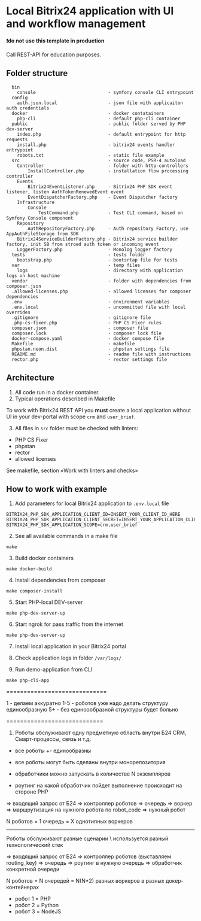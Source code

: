 # Local Bitrix24 application with UI and workflow management

**❗do not use this template in production**

Call REST-API for education purposes.

## Folder structure

```
  bin
    console                           - symfony console CLI entrypoint
  config                              
    auth.json.local                   - json file with applicaiton auth credentials           
  docker                              - docker contatainers
    php-cli                           - default php-cli container
  public                              - public folder served by PHP dev-server  
    index.php                         - default entrypoint for http requests
    install.php                       - bitrix24 events handler entrypoint
    robots.txt                        - static file example
  src                                 - source code, PSR-4 autoload
    Controller                        - folder with http-controllers
        InstallController.php         - installation flow processing controller
    Events                            
        Bitrix24EventListener.php     - Bitrix24 PHP SDK event listener, listen AuthTokenRenewedEvent event     
        EventDispatcherFactory.php    - Event Dispatcher factory
    Infrastructure                    
        Console                       
            TestCommand.php           - Test CLI command, based on Symfony Console component
    Repository                        
        AuthRepositoryFactory.php     - Auth repository Factory, use AppAuthFileStorage from SDK
    Bitrix24ServiceBuilderFactory.php - Bitrix24 service builder factory, init SB from stroed auth token or incoming event
    LoggerFactory.php                 - Monolog logger factory
  tests                               - tests folder
    bootstrap.php                     - bootsrtap file for tests                                 
  var                                 - temp files
    logs                              - directory with application logs on host machine
  vendor                              - folder with dependencies from composer.json
  .allowed-licenses.php               - allowed licenses for composer dependencies
  .env                                - environment variables
  .env.local                          - uncommitted file with local overrides  
  .gitignore                          - gitignore file
  .php-cs-fixer.php                   - PHP CS Fixer rules 
  composer.json                       - composer file
  composer.lock                       - composer lock file
  docker-compose.yaml                 - docker compose file
  Makefile                            - makefile
  phpstan.neon.dist                   - phpstan settings file
  README.md                           - readme file with instructions
  rector.php                          - rector settings file    
```

## Architecture

1. All code run in a docker container.
2. Typical operations described in Makefile

To work with Bitrix24 REST API you **must** create a local application without UI in your dev-portal with scope `crm` and `user_brief`.

3. All files in `src` folder must be checked with linters:

- PHP CS Fixer
- phpstan
- rector
- allowed licenses

See makefile, section «Work with linters and checks»

## How to work with example

1. Add parameters for local Bitrix24 application to  `.env.local` file

```
BITRIX24_PHP_SDK_APPLICATION_CLIENT_ID=INSERT_YOUR_CLIENT_ID_HERE
BITRIX24_PHP_SDK_APPLICATION_CLIENT_SECRET=INSERT_YOUR_APPLICATION_CLIENT_SECRET_HERE
BITRIX24_PHP_SDK_APPLICATION_SCOPE=crm,user_brief
```

2. See all available commands in a make file

```shell
make
```

3. Build docker containers

```shell
make docker-build
```

4. Install dependencies from composer

```shell
make composer-install
```

5. Start PHP-local DEV-server

```shell
make php-dev-server-up
```

6. Start ngrok for pass traffic from the internet

```shell
make php-dev-server-up
```

7. Install local application in your Bitrix24 portal

8. Check application logs in folder `/var/logs/`

9. Run demo-application from CLI
```shell
make php-cli-app
```


=============================


1 - делаем аккуратно
1-5 - роботов уже надо делать структуру единообразную 
5+ - без единоообразной структуры будет больно

============================

1. Роботы обслуживают одну предметную область внутри Б24
CRM, Смарт-процессы, связь и т.д.

- все роботы +\- единообразны
- все роботы могут быть сделаны внутри монорепозитория

- обработчики можно запускать в количестве N экземпляров
- роутинг на какой обработчик пойдет выполнение происходит на стороне PHP

=> входящий запрос от Б24 => контроллер роботов => очередь => воркер => маршрутизация на нужного робота по robot_code => нужный робот

N роботов = 1 очередь = X однотипных воркеров

-----------------------------
Роботы обслуживают разные сценарии \ используется разный технологический стек

=> входящий запрос от Б24 => контроллер роботов (выставляем routing_key)  => очередь => роутинг в нужную очередь => обработчик конкретной очереди

N роботов = N очередей = N(N*2) разных воркеров в разных докер-контейнерах

- робот 1 = PHP 
- робот 2 = Python
- робот 3 = NodeJS





























